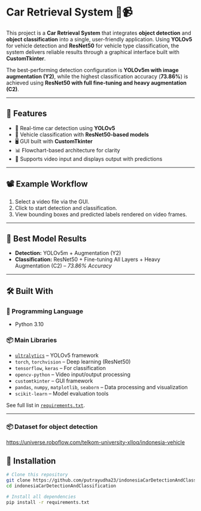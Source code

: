 # Car Retrieval System 🚗📹

This project is a **Car Retrieval System** that integrates **object detection** and **object classification** into a single, user-friendly application. Using **YOLOv5** for vehicle detection and **ResNet50** for vehicle type classification, the system delivers reliable results through a graphical interface built with **CustomTkinter**.

The best-performing detection configuration is **YOLOv5m with image augmentation (Y2)**, while the highest classification accuracy (**73.86%**) is achieved using **ResNet50 with full fine-tuning and heavy augmentation (C2)**.

---

## 🔧 Features
- 🎯 Real-time car detection using **YOLOv5**
- 🚙 Vehicle classification with **ResNet50-based models**
- 🖥 GUI built with **CustomTkinter**
- 📊 Flowchart-based architecture for clarity
- 🎥 Supports video input and displays output with predictions

---

## 📽 Example Workflow
1. Select a video file via the GUI.
2. Click to start detection and classification.
3. View bounding boxes and predicted labels rendered on video frames.

---

## 🧠 Best Model Results
- **Detection:** YOLOv5m + Augmentation (Y2)  
- **Classification:** ResNet50 + Fine-tuning All Layers + Heavy Augmentation (C2) – *73.86% Accuracy*

---

## 🛠 Built With

### 🐍 Programming Language
- Python 3.10

### 📦 Main Libraries
- [`ultralytics`](https://pypi.org/project/ultralytics/) – YOLOv5 framework
- `torch`, `torchvision` – Deep learning (ResNet50)
- `tensorflow`, `keras` – For classification
- `opencv-python` – Video input/output processing
- `customtkinter` – GUI framework
- `pandas`, `numpy`, `matplotlib`, `seaborn` – Data processing and visualization
- `scikit-learn` – Model evaluation tools

See full list in [`requirements.txt`](./requirements.txt).

---

### 📦 Dataset for object detection
https://universe.roboflow.com/telkom-university-xlloq/indonesia-vehicle

## 🚀 Installation

```bash
# Clone this repository
git clone https://github.com/putrayudha23/indonesiaCarDetectionAndClassification.git
cd indonesiaCarDetectionAndClassification

# Install all dependencies
pip install -r requirements.txt
